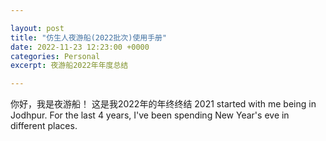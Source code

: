 ```yaml
---

layout: post
title: "仿生人夜游船(2022批次)使用手册"
date: 2022-11-23 12:23:00 +0000
categories: Personal
excerpt: 夜游船2022年年度总结

---
```


你好，我是夜游船！
这是我2022年的年终终结
2021 started with me being in Jodhpur. For the last 4 years, I've been spending New Year's eve in different places.
